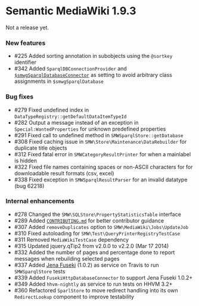 # Semantic MediaWiki 1.9.3

Not a release yet.

### New features

* #225 Added sorting annotation in subobjects using the `@sortkey` identifier
* #342 Added `SparqlDBConnectionProvider` and [`$smwgSparqlDatabaseConnector`](https://semantic-mediawiki.org/wiki/Help:$smwgSparqlDatabaseConnector) as setting to avoid arbitrary class assignments in `$smwgSparqlDatabase`

### Bug fixes

* #279 Fixed undefined index in `DataTypeRegistry::getDefaultDataItemTypeId`
* #282 Output a message instead of an exception in `Special:WantedProperties` for unknown predefined properties
* #291 Fixed call to undefined method in `SMWSparqlStore::getDatabase` 
* #308 Fixed caching issue in `SMW\Store\Maintenance\DataRebuilder` for duplicate title objects
* #312 Fixed fatal error in `SMWCategoryResultPrinter` for when a mainlabel is hidden 
* #322 Fixed file names containing spaces or non-ASCII characters for for downloadable result formats (csv, excel)
* #338 Fixed exception in `SMWSparqlResultParser` for an invalid datatype (bug 62218)

### Internal enhancements

* #278 Changed the `SMW\SQLStore\PropertyStatisticsTable` interface 
* #289 Added [``CONTRIBUTING.md``](https://github.com/SemanticMediaWiki/SemanticMediaWiki/blob/master/CONTRIBUTING.md) for better contributor guidance
* #307 Added `removeDuplicates` option to `SMW\MediaWiki\Jobs\UpdateJob`
* #310 Fixed autoloading for `SMW\Test\QueryPrinterRegistryTestCase`
* #311 Removed `MediaWikiTestCase` dependency
* #315 Updated jquery.qTip2 from v2.0.0 to v2.2.0 (Mar 17 2014)
* #332 Added the number of pages and percentage done to report messages when rebuilding selected pages
* #337 Added [Jena Fuseki](http://jena.apache.org/) (1.0.2) as service on Travis to run `SMWSparqlStore` tests
* #339 Added `FusekiHttpDatabaseConnector` to support Jena Fuseki 1.0.2+
* #349 Added `hhvm-nightly` as service to run tests on HHVM 3.2+
* #360 Refactored `SparlStore` to move redirect handling into its own `RedirectLookup` component to improve testability  
